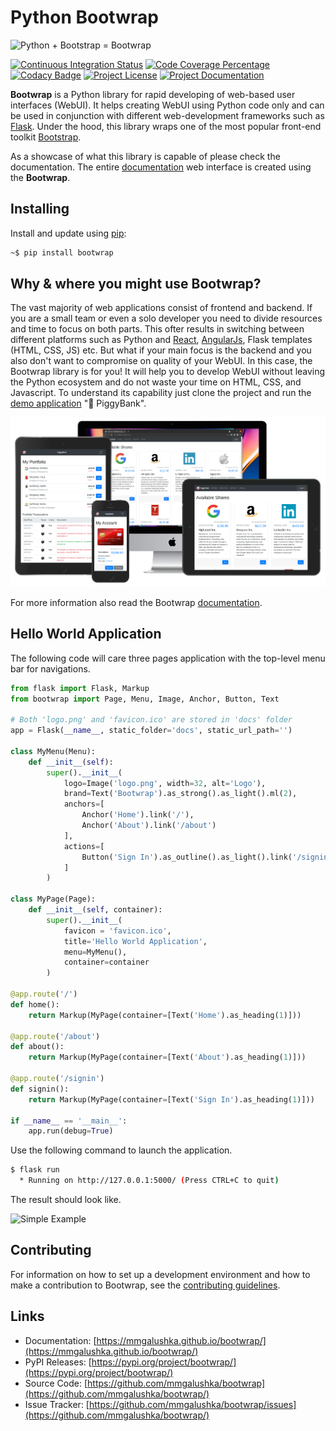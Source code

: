 # Python Bootwrap

![Python + Bootstrap = Bootwrap](https://github.com/mmgalushka/bootwrap/raw/main/docs/bootwrap-equation.png)

[![Continuous Integration Status](https://github.com/mmgalushka/bootwrap/workflows/CI/badge.svg)](https://github.com/mmgalushka/bootwrap/actions)
[![Code Coverage Percentage](https://codecov.io/gh/mmgalushka/bootwrap/branch/main/graphs/badge.svg)](https://codecov.io/gh/mmgalushka/bootwrap)
[![Codacy Badge](https://app.codacy.com/project/badge/Grade/763657a471ff424c85a5b894ddb750d0)](https://www.codacy.com/gh/mmgalushka/bootwrap/dashboard?utm_source=github.com&amp;utm_medium=referral&amp;utm_content=mmgalushka/bootwrap&amp;utm_campaign=Badge_Grade)
[![Project License](https://img.shields.io/badge/License-MIT-blue.svg)](https://github.com/mmgalushka/bootwrap/blob/main/LICENSE)
[![Project Documentation](https://img.shields.io/badge/docs-up--to--date-success)](https://mmgalushka.github.io/bootwrap/)

**Bootwrap** is a Python library for rapid developing of web-based user interfaces (WebUI). It helps creating WebUI using Python code only and can be used in conjunction with different web-development frameworks such as [Flask](https://palletsprojects.com/p/flask/). Under the hood, this library wraps one of the most popular front-end toolkit [Bootstrap](https://getbootstrap.com/).

As a showcase of what this library is capable of please check the documentation. The entire [documentation](https://mmgalushka.github.io/bootwrap/) web interface is created using the **Bootwrap**.


## Installing

Install and update using [pip](https://pip.pypa.io/en/stable/quickstart/):

```bash
~$ pip install bootwrap
```

## Why & where you might use Bootwrap?

The vast majority of web applications consist of frontend and backend. If you are a small team or even a solo developer you need to divide resources and time to focus on both parts. This ofter results in switching between different platforms such as Python and [React](https://reactjs.org/), [AngularJs](https://angular.io/), Flask templates (HTML, CSS, JS) etc. But what if your main focus is the backend and you also don't want to compromise on quality of your WebUI. In this case, the Bootwrap library is for you!  It will help you to develop WebUI without leaving the Python ecosystem and do not waste your time on HTML, CSS, and Javascript. To understand its capability just clone the project and run the [demo application](demo/demo.md) ":pig: PiggyBank".

![Screenshots Collage](demo/collage.png)

For more information also read the Bootwrap [documentation](https://mmgalushka.github.io/bootwrap/).

## Hello World Application

The following code will care three pages application with the top-level menu bar for navigations.  

```Python
from flask import Flask, Markup
from bootwrap import Page, Menu, Image, Anchor, Button, Text

# Both 'logo.png' and 'favicon.ico' are stored in 'docs' folder
app = Flask(__name__, static_folder='docs', static_url_path='')

class MyMenu(Menu):
    def __init__(self):
        super().__init__(
            logo=Image('logo.png', width=32, alt='Logo'),
            brand=Text('Bootwrap').as_strong().as_light().ml(2),
            anchors=[
                Anchor('Home').link('/'),
                Anchor('About').link('/about')
            ], 
            actions=[
                Button('Sign In').as_outline().as_light().link('/signin')
            ]
        )

class MyPage(Page):
    def __init__(self, container):
        super().__init__(
            favicon = 'favicon.ico',
            title='Hello World Application',
            menu=MyMenu(),
            container=container
        )

@app.route('/')
def home():
    return Markup(MyPage(container=[Text('Home').as_heading(1)]))

@app.route('/about')
def about():
    return Markup(MyPage(container=[Text('About').as_heading(1)]))

@app.route('/signin')
def signin():
    return Markup(MyPage(container=[Text('Sign In').as_heading(1)]))

if __name__ == '__main__':
    app.run(debug=True)
```

Use the following command to launch the application.

```bash
$ flask run
  * Running on http://127.0.0.1:5000/ (Press CTRL+C to quit)
```

The result should look like.

![Simple Example](https://github.com/mmgalushka/bootwrap/raw/main/docs/multi-pages-app.png)

## Contributing

For information on how to set up a development environment and how to make a contribution to Bootwrap, see the [contributing guidelines](CONTRIBUTING.md).

## Links

- Documentation: [https://mmgalushka.github.io/bootwrap/](https://mmgalushka.github.io/bootwrap/)
- PyPI Releases: [https://pypi.org/project/bootwrap/](https://pypi.org/project/bootwrap/)
- Source Code: [https://github.com/mmgalushka/bootwrap](https://github.com/mmgalushka/bootwrap/)
- Issue Tracker: [https://github.com/mmgalushka/bootwrap/issues](https://github.com/mmgalushka/bootwrap/)
